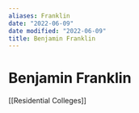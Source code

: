 ```yaml
---
aliases: Franklin
date: "2022-06-09"
date modified: "2022-06-09"
title: Benjamin Franklin
---
```


# Benjamin Franklin
[[Residential Colleges]]
